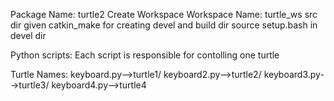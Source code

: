 Package Name: turtle2
Create Workspace
Workspace Name: turtle_ws
src dir given 
catkin_make for creating devel and build dir
source setup.bash in devel dir

Python scripts: Each script is responsible for contolling one turtle

Turtle Names: keyboard.py-->turtle1/ keyboard2.py-->turtle2/ keyboard3.py-->turtle3/ keyboard4.py-->turtle4    
